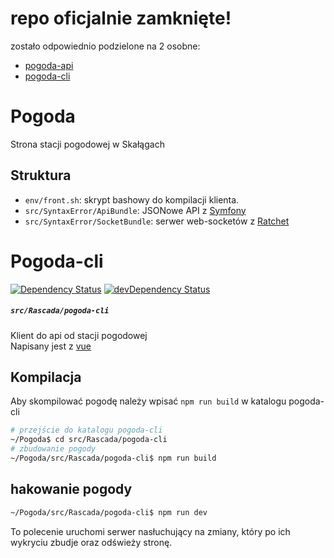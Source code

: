# repo oficjalnie zamknięte!
zostało odpowiednio podzielone na 2 osobne:
- [pogoda-api](https://github.com/skalagi/pogoda-api)
- [pogoda-cli](https://github.com/skalagi/pogoda-cli)

# Pogoda
Strona stacji pogodowej w Skałągach

## Struktura
- `env/front.sh`: skrypt bashowy do kompilacji klienta.
- `src/SyntaxError/ApiBundle`: JSONowe API z [Symfony](https://symfony.com/)
- `src/SyntaxError/SocketBundle`: serwer web-socketów z [Ratchet](http://socketo.me/)

# Pogoda-cli
[![Dependency Status](https://david-dm.org/rascada/pogoda.svg?style=flat-square&path=src/Rascada/pogoda-cli)](https://david-dm.org/rascada/pogoda?path=src/Rascada/pogoda-cli) [![devDependency Status](https://david-dm.org/rascada/pogoda/dev-status.svg?style=flat-square&path=src/Rascada/pogoda-cli)](https://david-dm.org/rascada/pogoda?path=src/Rascada/pogoda-cli#info=devDependencies)
##### `src/Rascada/pogoda-cli`

Klient do api od stacji pogodowej  
Napisany jest z [vue](http://vuejs.org)

## Kompilacja
Aby skompilować pogodę należy wpisać `npm run build` w katalogu pogoda-cli

```sh
# przejście do katalogu pogoda-cli
~/Pogoda$ cd src/Rascada/pogoda-cli
# zbudowanie pogody
~/Pogoda/src/Rascada/pogoda-cli$ npm run build
```

## hakowanie pogody
```sh
~/Pogoda/src/Rascada/pogoda-cli$ npm run dev
```
To polecenie uruchomi serwer nasłuchujący na zmiany, który po ich wykryciu zbudje oraz odświeży stronę.
